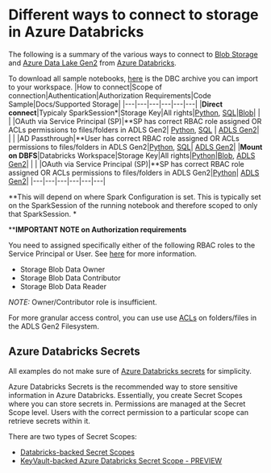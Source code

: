 # Different ways to connect to storage in Azure Databricks

The following is a summary of the various ways to connect to [Blob Storage](https://docs.microsoft.com/en-us/azure/storage/blobs/storage-blobs-overview) and [Azure Data Lake Gen2](https://docs.microsoft.com/en-us/azure/storage/blobs/data-lake-storage-introduction) from [Azure Databricks](https://docs.azuredatabricks.net/index.html).

To download all sample notebooks, [here](notebooks/connect_storage.dbc) is the DBC archive you can import to your workspace. 
|How to connect|Scope of connection|Authentication|Authorization Requirements|Code Sample|Docs/Supported Storage|
|---|---|---|---|---|---|
|**Direct connect**|Typicaly SparkSession*|Storage Key|All rights|[Python](notebooks/directconnect_storagekey_py.py), [SQL](notebooks/directconnect_storagekey_sql.sql)|[Blob](https://docs.azuredatabricks.net/spark/latest/data-sources/azure/azure-storage.html#access-azure-blob-storage-directly)|
|   |   |OAuth via Service Principal (SP)|**SP has correct RBAC role assigned OR ACLs permissions to files/folders in ADLS Gen2| [Python](notebooks/directconnect_oauthsp_py.py), [SQL](notebooks/directconnect_oauthsp_sql.sql) | [ADLS Gen2](https://docs.azuredatabricks.net/spark/latest/data-sources/azure/azure-datalake-gen2.html#access-an-adls-account-directly-with-oauth-2-0-using-the-service-principal)|
|   |   |AD Passthrough|**User has correct RBAC role assigned OR ACLs permissions to files/folders in ADLS Gen2|[Python](notebooks/directconnect_adpassthrough_py.py), [SQL](notebooks/directconnect_adpassthrough_sql.sql)| [ADLS Gen2](https://docs.azuredatabricks.net/spark/latest/data-sources/azure/azure-datalake-gen2.html#access-adls-automatically-with-your-aad-credentials)|
|**Mount on DBFS**|Databricks Workspace|Storage Key|All rights|[Python](notebooks/mount_storagekey_py.py)|[Blob](https://docs.azuredatabricks.net/spark/latest/data-sources/azure/azure-storage.html#mount-azure-blob-storage-containers-with-dbfs), [ADLS Gen2](https://docs.azuredatabricks.net/spark/latest/data-sources/azure/azure-datalake-gen2.html#access-an-adls-account-directly-using-the-storage-account-access-key)|
|   |   |OAuth via Service Principal (SP)|**SP has correct RBAC role assigned OR ACLs permissions to files/folders in ADLS Gen2|[Python](notebooks/mount_oauthsp_py.py)| [ADLS Gen2](https://docs.azuredatabricks.net/spark/latest/data-sources/azure/azure-datalake-gen2.html#mount-an-adls-filesystem-to-dbfs-using-a-service-principal-and-oauth-2-0)|
|---|---|---|---|---|---|

**This will depend on where Spark Configuration is set. This is typically set on the SparkSession of the running notebook and therefore scoped to only that SparkSession. *

****IMPORTANT NOTE on Authorization requirements** 

You need to assigned specifically either of the following RBAC roles to the Service Principal or User. See [here](https://docs.microsoft.com/en-us/azure/storage/common/storage-auth-aad-rbac-portal) for more information. 
- Storage Blob Data Owner
- Storage Blob Data Contributor
- Storage Blob Data Reader

*NOTE:* Owner/Contributor role is insufficient.

For more granular access control, you can use use [ACLs](https://docs.microsoft.com/en-us/azure/storage/blobs/data-lake-storage-access-control#access-control-lists-on-files-and-directories) on folders/files in the ADLS Gen2 Filesystem.

## Azure Databricks Secrets
All examples do not make sure of [Azure Databricks secrets](https://docs.azuredatabricks.net/user-guide/secrets/index.html) for simplicity. 

Azure Databricks Secrets is the recommended way to store sensitive information in Azure Databricks. Essentially, you create Secret Scopes where you can store secrets in. Permissions are managed at the Secret Scope level. Users with the correct permission to a particular scope can retrieve secrets within it.

There are two types of Secret Scopes:
- [Databricks-backed Secret Scopes](https://docs.azuredatabricks.net/user-guide/secrets/secret-scopes.html#create-a-databricks-backed-secret-scope)
- [KeyVault-backed Azure Databricks Secret Scope - PREVIEW](https://docs.azuredatabricks.net/user-guide/secrets/secret-scopes.html#create-an-azure-key-vault-backed-secret-scope)